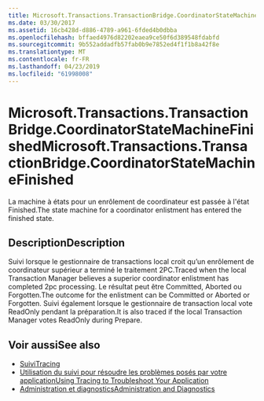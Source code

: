 ```yaml
---
title: Microsoft.Transactions.TransactionBridge.CoordinatorStateMachineFinished
ms.date: 03/30/2017
ms.assetid: 16cb428d-d886-4789-a961-6fded4b0dbba
ms.openlocfilehash: bffaed4976d82202eaea9ce50f6d389548fdabfd
ms.sourcegitcommit: 9b552addadfb57fab0b9e7852ed4f1f1b8a42f8e
ms.translationtype: MT
ms.contentlocale: fr-FR
ms.lasthandoff: 04/23/2019
ms.locfileid: "61998008"
---
```

# <a name="microsofttransactionstransactionbridgecoordinatorstatemachinefinished"></a><span data-ttu-id="08600-102">Microsoft.Transactions.TransactionBridge.CoordinatorStateMachineFinished</span><span class="sxs-lookup"><span data-stu-id="08600-102">Microsoft.Transactions.TransactionBridge.CoordinatorStateMachineFinished</span></span>
<span data-ttu-id="08600-103">La machine à états pour un enrôlement de coordinateur est passée à l'état Finished.</span><span class="sxs-lookup"><span data-stu-id="08600-103">The state machine for a coordinator enlistment has entered the finished state.</span></span>  
  
## <a name="description"></a><span data-ttu-id="08600-104">Description</span><span class="sxs-lookup"><span data-stu-id="08600-104">Description</span></span>  
 <span data-ttu-id="08600-105">Suivi lorsque le gestionnaire de transactions local croit qu’un enrôlement de coordinateur supérieur a terminé le traitement 2PC.</span><span class="sxs-lookup"><span data-stu-id="08600-105">Traced when the local Transaction Manager believes a superior coordinator enlistment has completed 2pc processing.</span></span> <span data-ttu-id="08600-106">Le résultat peut être Committed, Aborted ou Forgotten.</span><span class="sxs-lookup"><span data-stu-id="08600-106">The outcome for the enlistment can be Committed or Aborted or Forgotten.</span></span> <span data-ttu-id="08600-107">Suivi également lorsque le gestionnaire de transaction local vote ReadOnly pendant la préparation.</span><span class="sxs-lookup"><span data-stu-id="08600-107">It is also traced if the local Transaction Manager votes ReadOnly during Prepare.</span></span>  
  
## <a name="see-also"></a><span data-ttu-id="08600-108">Voir aussi</span><span class="sxs-lookup"><span data-stu-id="08600-108">See also</span></span>

- [<span data-ttu-id="08600-109">Suivi</span><span class="sxs-lookup"><span data-stu-id="08600-109">Tracing</span></span>](../../../../../docs/framework/wcf/diagnostics/tracing/index.md)
- [<span data-ttu-id="08600-110">Utilisation du suivi pour résoudre les problèmes posés par votre application</span><span class="sxs-lookup"><span data-stu-id="08600-110">Using Tracing to Troubleshoot Your Application</span></span>](../../../../../docs/framework/wcf/diagnostics/tracing/using-tracing-to-troubleshoot-your-application.md)
- [<span data-ttu-id="08600-111">Administration et diagnostics</span><span class="sxs-lookup"><span data-stu-id="08600-111">Administration and Diagnostics</span></span>](../../../../../docs/framework/wcf/diagnostics/index.md)
